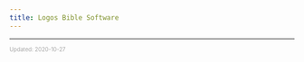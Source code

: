 ```yaml
---
title: Logos Bible Software
---
```


---

<sup><sub><font color="#a6a6a6">Updated: 2020-10-27</font></sub></sup>
